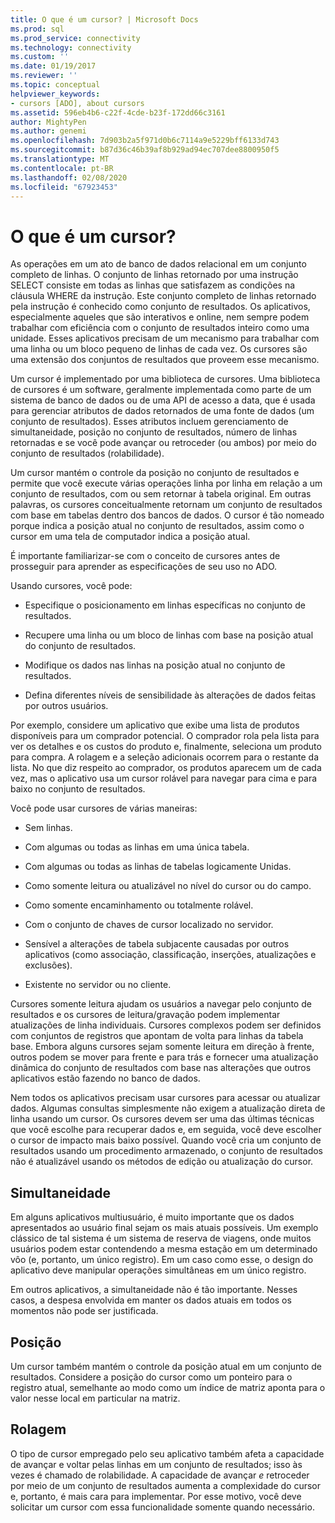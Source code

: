 ```yaml
---
title: O que é um cursor? | Microsoft Docs
ms.prod: sql
ms.prod_service: connectivity
ms.technology: connectivity
ms.custom: ''
ms.date: 01/19/2017
ms.reviewer: ''
ms.topic: conceptual
helpviewer_keywords:
- cursors [ADO], about cursors
ms.assetid: 596eb4b6-c22f-4cde-b23f-172dd66c3161
author: MightyPen
ms.author: genemi
ms.openlocfilehash: 7d903b2a5f971d0b6c7114a9e5229bff6133d743
ms.sourcegitcommit: b87d36c46b39af8b929ad94ec707dee8800950f5
ms.translationtype: MT
ms.contentlocale: pt-BR
ms.lasthandoff: 02/08/2020
ms.locfileid: "67923453"
---
```

# <a name="what-is-a-cursor"></a>O que é um cursor?
As operações em um ato de banco de dados relacional em um conjunto completo de linhas. O conjunto de linhas retornado por uma instrução SELECT consiste em todas as linhas que satisfazem as condições na cláusula WHERE da instrução. Este conjunto completo de linhas retornado pela instrução é conhecido como conjunto de resultados. Os aplicativos, especialmente aqueles que são interativos e online, nem sempre podem trabalhar com eficiência com o conjunto de resultados inteiro como uma unidade. Esses aplicativos precisam de um mecanismo para trabalhar com uma linha ou um bloco pequeno de linhas de cada vez. Os cursores são uma extensão dos conjuntos de resultados que proveem esse mecanismo.  
  
 Um cursor é implementado por uma biblioteca de cursores. Uma biblioteca de cursores é um software, geralmente implementada como parte de um sistema de banco de dados ou de uma API de acesso a data, que é usada para gerenciar atributos de dados retornados de uma fonte de dados (um conjunto de resultados). Esses atributos incluem gerenciamento de simultaneidade, posição no conjunto de resultados, número de linhas retornadas e se você pode avançar ou retroceder (ou ambos) por meio do conjunto de resultados (rolabilidade).  
  
 Um cursor mantém o controle da posição no conjunto de resultados e permite que você execute várias operações linha por linha em relação a um conjunto de resultados, com ou sem retornar à tabela original. Em outras palavras, os cursores conceitualmente retornam um conjunto de resultados com base em tabelas dentro dos bancos de dados. O cursor é tão nomeado porque indica a posição atual no conjunto de resultados, assim como o cursor em uma tela de computador indica a posição atual.  
  
 É importante familiarizar-se com o conceito de cursores antes de prosseguir para aprender as especificações de seu uso no ADO.  
  
 Usando cursores, você pode:  
  
-   Especifique o posicionamento em linhas específicas no conjunto de resultados.  
  
-   Recupere uma linha ou um bloco de linhas com base na posição atual do conjunto de resultados.  
  
-   Modifique os dados nas linhas na posição atual no conjunto de resultados.  
  
-   Defina diferentes níveis de sensibilidade às alterações de dados feitas por outros usuários.  
  
 Por exemplo, considere um aplicativo que exibe uma lista de produtos disponíveis para um comprador potencial. O comprador rola pela lista para ver os detalhes e os custos do produto e, finalmente, seleciona um produto para compra. A rolagem e a seleção adicionais ocorrem para o restante da lista. No que diz respeito ao comprador, os produtos aparecem um de cada vez, mas o aplicativo usa um cursor rolável para navegar para cima e para baixo no conjunto de resultados.  
  
 Você pode usar cursores de várias maneiras:  
  
-   Sem linhas.  
  
-   Com algumas ou todas as linhas em uma única tabela.  
  
-   Com algumas ou todas as linhas de tabelas logicamente Unidas.  
  
-   Como somente leitura ou atualizável no nível do cursor ou do campo.  
  
-   Como somente encaminhamento ou totalmente rolável.  
  
-   Com o conjunto de chaves de cursor localizado no servidor.  
  
-   Sensível a alterações de tabela subjacente causadas por outros aplicativos (como associação, classificação, inserções, atualizações e exclusões).  
  
-   Existente no servidor ou no cliente.  
  
 Cursores somente leitura ajudam os usuários a navegar pelo conjunto de resultados e os cursores de leitura/gravação podem implementar atualizações de linha individuais. Cursores complexos podem ser definidos com conjuntos de registros que apontam de volta para linhas da tabela base. Embora alguns cursores sejam somente leitura em direção à frente, outros podem se mover para frente e para trás e fornecer uma atualização dinâmica do conjunto de resultados com base nas alterações que outros aplicativos estão fazendo no banco de dados.  
  
 Nem todos os aplicativos precisam usar cursores para acessar ou atualizar dados. Algumas consultas simplesmente não exigem a atualização direta de linha usando um cursor. Os cursores devem ser uma das últimas técnicas que você escolhe para recuperar dados e, em seguida, você deve escolher o cursor de impacto mais baixo possível. Quando você cria um conjunto de resultados usando um procedimento armazenado, o conjunto de resultados não é atualizável usando os métodos de edição ou atualização do cursor.  
  
## <a name="concurrency"></a>Simultaneidade  
 Em alguns aplicativos multiusuário, é muito importante que os dados apresentados ao usuário final sejam os mais atuais possíveis. Um exemplo clássico de tal sistema é um sistema de reserva de viagens, onde muitos usuários podem estar contendendo a mesma estação em um determinado vôo (e, portanto, um único registro). Em um caso como esse, o design do aplicativo deve manipular operações simultâneas em um único registro.  
  
 Em outros aplicativos, a simultaneidade não é tão importante. Nesses casos, a despesa envolvida em manter os dados atuais em todos os momentos não pode ser justificada.  
  
## <a name="position"></a>Posição  
 Um cursor também mantém o controle da posição atual em um conjunto de resultados. Considere a posição do cursor como um ponteiro para o registro atual, semelhante ao modo como um índice de matriz aponta para o valor nesse local em particular na matriz.  
  
## <a name="scrollability"></a>Rolagem  
 O tipo de cursor empregado pelo seu aplicativo também afeta a capacidade de avançar e voltar pelas linhas em um conjunto de resultados; isso às vezes é chamado de rolabilidade. A capacidade de avançar *e* retroceder por meio de um conjunto de resultados aumenta a complexidade do cursor e, portanto, é mais cara para implementar. Por esse motivo, você deve solicitar um cursor com essa funcionalidade somente quando necessário.

